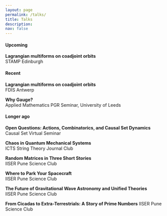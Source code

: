 ```yaml
---
layout: page
permalink: /talks/
title: Talks
description:
nav: false
---
```


<h4> Upcoming </h4>

<b>Lagrangian multiforms on coadjoint orbits</b>\
STAMP Edinburgh

<h4> Recent </h4>

<b>Lagrangian multiforms on coadjoint orbits</b>\
FDIS Antwerp

<b>Why Gauge?</b>\
Applied Mathematics PGR Seminar, University of Leeds

<h4> Longer ago </h4>

<b>Open Questions: Actions, Combinatorics, and Causal Set Dynamics</b>\
Causal Set Virtual Seminar

<b>Chaos in Quantum Mechanical Systems</b>\
ICTS String Theory Journal Club

<b>Random Matrices in Three Short Stories</b>\
IISER Pune Science Club

<b>Where to Park Your Spacecraft</b>\
IISER Pune Science Club

<b>The Future of Gravitational Wave Astronomy and Unified Theories</b>\
IISER Pune Science Club

<b>From Cicadas to Extra-Terrestrials: A Story of Prime Numbers</b>
IISER Pune Science Club
